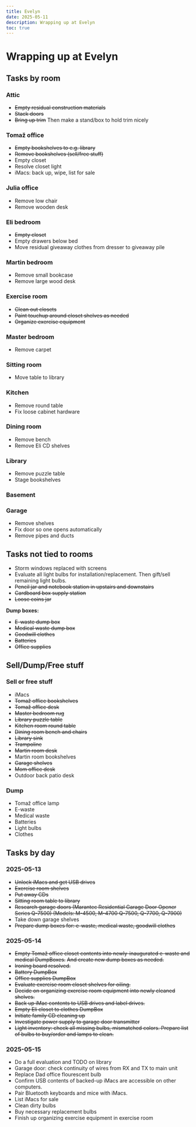 ```yaml
---
title: Evelyn
date: 2025-05-11
description: Wrapping up at Evelyn
toc: true
---
```


# Wrapping up at Evelyn

## Tasks by room

### Attic

- ~~Empty residual construction materials~~
- ~~Stack doors~~
- ~~Bring up trim~~
  Then make a stand/box to hold trim nicely

### Tomaž office

- ~~Empty bookshelves to e.g. library~~
- ~~Remove bookshelves (sell/free stuff)~~
- Empty closet
- Resolve closet light
- iMacs: back up, wipe, list for sale

### Julia office

- Remove low chair
- Remove wooden desk

### Eli bedroom

- ~~Empty closet~~
- Empty drawers below bed
- Move residual giveaway clothes from dresser to giveaway pile

### Martin bedroom

- Remove small bookcase
- Remove large wood desk

### Exercise room

- ~~Clean out closets~~
- ~~Paint touchup around closet shelves as needed~~
- ~~Organize exercise equipment~~

### Master bedroom

- Remove carpet

### Sitting room

- Move table to library

### Kitchen

- Remove round table
- Fix loose cabinet hardware

### Dining room

- Remove bench
- Remove Eli CD shelves

### Library

- Remove puzzle table
- Stage bookshelves

### Basement

### Garage

- Remove shelves
- Fix door so one opens automatically
- Remove pipes and ducts

## Tasks not tied to rooms

- Storm windows replaced with screens
- Evaluate all light bulbs for installation/replacement.
  Then gift/sell remaining light bulbs.
- ~~Pencil jar and notebook station in upstairs and downstairs~~
- ~~Cardboard box supply station~~
- ~~Loose coins jar~~

**Dump boxes:**

- ~~E-waste dump box~~
- ~~Medical waste dump box~~
- ~~Goodwill clothes~~
- ~~Batteries~~
- ~~Office supplies~~

## Sell/Dump/Free stuff

### Sell or free stuff

- iMacs
- ~~Tomaž office bookshelves~~
- ~~Tomaž office desk~~
- ~~Master bedroom rug~~
- ~~Library puzzle table~~
- ~~Kitchen room round table~~
- ~~Dining room bench and chairs~~
- ~~Library sink~~
- ~~Trampoline~~
- ~~Martin room desk~~
- Martin room bookshelves
- ~~Garage shelves~~
- ~~Mom office desk~~
- Outdoor back patio desk

### Dump

- Tomaž office lamp
- E-waste
- Medical waste
- Batteries
- Light bulbs
- Clothes

## Tasks by day

### 2025-05-13

- ~~Unlock iMacs and get USB drives~~
- ~~Exercise room shelves~~
- ~~Put away CDs~~
- ~~Sitting room table to library~~
- ~~Research garage doors (Marantec Residential Garage Door Opener Series Q-7500) (Models: M-4500, M-4700 Q-7500, Q-7700, Q-7900)~~
- Take down garage shelves
- ~~Prepare dump boxes for: e-waste, medical waste, goodwill clothes~~

### 2025-05-14

- ~~Empty Tomaž office closet contents into newly-inaugurated e-waste and medical DumpBoxes.~~
  ~~And create new dump boxes as needed.~~
- ~~Ironing board resolved.~~
- ~~Battery DumpBox~~
- ~~Office supplies DumpBox~~
- ~~Evaluate exercise room closet shelves for oiling.~~
- ~~Decide on organizing exercise room equipment into newly cleaned shelves.~~
- ~~Back up iMac contents to USB drives and label drives.~~
- ~~Empty Eli closet to clothes DumpBox~~
- ~~Initiate family CD cleaning up~~
- ~~Investigate power supply to garage door transmitter~~
- ~~Light inventory: check all missing bulbs, mismatched colors. Prepare list of bulbs to buy/order and lamps to clean.~~

### 2025-05-15

- Do a full evaluation and TODO on library
- Garage door: check continuity of wires from RX and TX to main unit
- Replace Dad office flourescent bulb
- Confirm USB contents of backed-up iMacs are accessible on other computers.
- Pair Bluetooth keyboards and mice with iMacs.
- List iMacs for sale
- Clean dirty bulbs
- Buy necessary replacement bulbs
- Finish up organizing exercise equipment in exercise room
